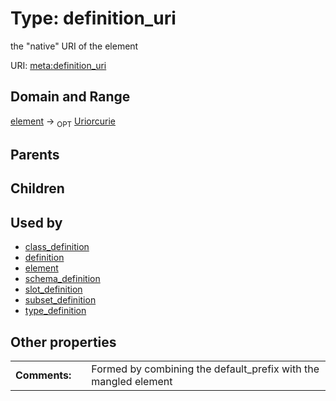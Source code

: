 
# Type: definition_uri


the "native" URI of the element

URI: [meta:definition_uri](https://w3id.org/biolink/biolinkml/meta/definition_uri)


## Domain and Range

[element](element.md) ->  <sub>OPT</sub> [Uriorcurie](type/Uriorcurie.md)

## Parents


## Children


## Used by

 * [class_definition](class_definition.md)
 * [definition](definition.md)
 * [element](element.md)
 * [schema_definition](schema_definition.md)
 * [slot_definition](slot_definition.md)
 * [subset_definition](subset_definition.md)
 * [type_definition](type_definition.md)

## Other properties

|  |  |  |
| --- | --- | --- |
| **Comments:** | | Formed by combining the default_prefix with the mangled element |

